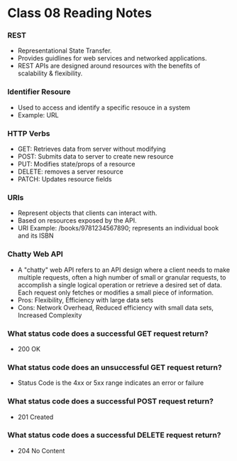 # Class 08 Reading Notes

### REST

- Representational State Transfer.
- Provides guidlines for web services and networked applications.
- REST APIs are designed around resources with the benefits of scalability & flexibility.

### Identifier Resoure

- Used to access and identify a specific resouce in a system
- Example: URL

### HTTP Verbs

- GET: Retrieves data from server without modifying
- POST: Submits data to server to create new resource
- PUT: Modifies state/props of a resource
- DELETE: removes a server resource
- PATCH: Updates resource fields

### URIs

- Represent objects that clients can interact with.
- Based on resources exposed by the API.
- URI Example: /books/9781234567890; represents an individual book and its ISBN 

### Chatty Web API

- A "chatty" web API refers to an API design where a client needs to make multiple requests, often a high number of small or granular requests, to accomplish a single logical operation or retrieve a desired set of data. Each request only fetches or modifies a small piece of information.
- Pros: Flexibility, Efficiency with large data sets
- Cons: Network Overhead, Reduced efficiency with small data sets, Increased Complexity

### What status code does a successful GET request return?

- 200 OK

### What status code does an unsuccessful GET request return?

- Status Code is the 4xx or 5xx range indicates an error or failure

### What status code does a successful POST request return?

- 201 Created

### What status code does a successful DELETE request return?

- 204 No Content
